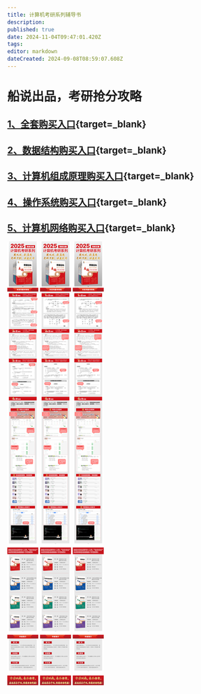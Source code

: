```yaml
---
title: 计算机考研系列辅导书
description: 
published: true
date: 2024-11-04T09:47:01.420Z
tags: 
editor: markdown
dateCreated: 2024-09-08T08:59:07.608Z
---
```


# 船说出品，考研抢分攻略

## [1、全套购买入口](https://u.jd.com/w66coqA){target=_blank}
## [2、数据结构购买入口](https://u.jd.com/wa6xSr9){target=_blank}
## [3、计算机组成原理购买入口](https://u.jd.com/w16oeJL){target=_blank}
## [4、操作系统购买入口](https://u.jd.com/wD6fN9u){target=_blank}
## [5、计算机网络购买入口](https://u.jd.com/wD6HjT4){target=_blank}
![64513数据结构详情页.png](/images/64513数据结构详情页.png)
![64358-xqy.png](/images/64358-xqy.png)
![64540-xqy.png](/images/64540-xqy.png)